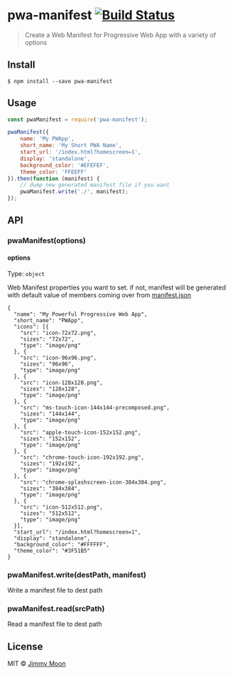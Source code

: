 # pwa-manifest [![Build Status](https://travis-ci.org/ragingwind/pwa-manifest.svg?branch=master)](https://travis-ci.org/ragingwind/pwa-manifest)

> Create a Web Manifest for Progressive Web App with a variety of options


## Install

```
$ npm install --save pwa-manifest
```


## Usage

```js
const pwaManifest = require('pwa-manifest');

pwaManifest({
	name: 'My PWApp',
	short_name: 'My Short PWA Name',
	start_url: '/index.html?homescreen=1',
	display: 'standalone',
	background_color: '#EFEFEF',
	theme_color: 'FFEEFF'
}).then(function (manifest) {
	// dump new generated manifest file if you want
	pwaManifest.write('./', manifest);
});
```


## API

### pwaManifest(options)

#### options

Type: `object`

Web Manifest properties you want to set. if not, manifest will be generated with default value of members coming over from [manifest.json](https://github.com/PolymerLabs/progressive-webapp-config/blob/master/app/manifest.json)

```
{
  "name": "My Powerful Progressive Web App",
  "short_name": "PWApp",
  "icons": [{
    "src": "icon-72x72.png",
    "sizes": "72x72",
    "type": "image/png"
  }, {
    "src": "icon-96x96.png",
    "sizes": "96x96",
    "type": "image/png"
  }, {
    "src": "icon-128x128.png",
    "sizes": "128x128",
    "type": "image/png"
  }, {
    "src": "ms-touch-icon-144x144-precomposed.png",
    "sizes": "144x144",
    "type": "image/png"
  }, {
    "src": "apple-touch-icon-152x152.png",
    "sizes": "152x152",
    "type": "image/png"
  }, {
    "src": "chrome-touch-icon-192x192.png",
    "sizes": "192x192",
    "type": "image/png"
  }, {
    "src": "chrome-splashscreen-icon-384x384.png",
    "sizes": "384x384",
    "type": "image/png"
  }, {
    "src": "icon-512x512.png",
    "sizes": "512x512",
    "type": "image/png"
  }],
  "start_url": "/index.html?homescreen=1",
  "display": "standalone",
  "background_color": "#FFFFFF",
  "theme_color": "#3F51B5"
}
```

### pwaManifest.write(destPath, manifest)

Write a manifest file to dest path

### pwaManifest.read(srcPath)

Read a manifest file to dest path

## License

MIT © [Jimmy Moon](http://ragingwind.me)

